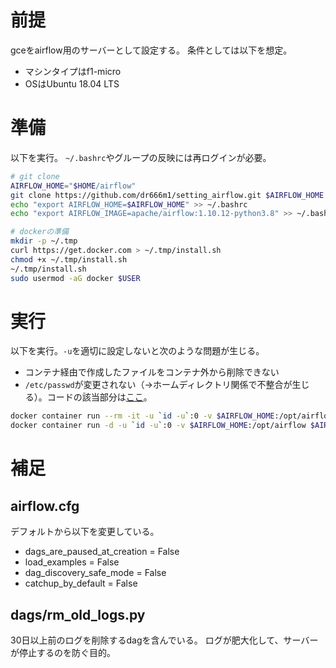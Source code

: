# 前提
gceをairflow用のサーバーとして設定する。
条件としては以下を想定。

- マシンタイプはf1-micro
- OSはUbuntu 18.04 LTS

# 準備
以下を実行。
`~/.bashrc`やグループの反映には再ログインが必要。

```sh
# git clone
AIRFLOW_HOME="$HOME/airflow"
git clone https://github.com/dr666m1/setting_airflow.git $AIRFLOW_HOME
echo "export AIRFLOW_HOME=$AIRFLOW_HOME" >> ~/.bashrc
echo "export AIRFLOW_IMAGE=apache/airflow:1.10.12-python3.8" >> ~/.bashrc

# dockerの準備
mkdir -p ~/.tmp
curl https://get.docker.com > ~/.tmp/install.sh
chmod +x ~/.tmp/install.sh
~/.tmp/install.sh
sudo usermod -aG docker $USER
```

# 実行
以下を実行。`-u`を適切に設定しないと次のような問題が生じる。

- コンテナ経由で作成したファイルをコンテナ外から削除できない
- `/etc/passwd`が変更されない（→ホームディレクトリ関係で不整合が生じる）。コードの該当部分は[ここ](https://github.com/apache/airflow/blob/db3fe0926bb75008311eed804052c90bfa912424/scripts/in_container/prod/entrypoint_prod.sh#L94)。

```sh
docker container run --rm -it -u `id -u`:0 -v $AIRFLOW_HOME:/opt/airflow $AIRFLOW_IMAGE initdb #初回のみ
docker container run -d -u `id -u`:0 -v $AIRFLOW_HOME:/opt/airflow $AIRFLOW_IMAGE scheduler
```

# 補足
## airflow.cfg
デフォルトから以下を変更している。

- dags_are_paused_at_creation = False
- load_examples = False
- dag_discovery_safe_mode = False
- catchup_by_default = False

## dags/rm_old_logs.py
30日以上前のログを削除するdagを含んでいる。
ログが肥大化して、サーバーが停止するのを防ぐ目的。
